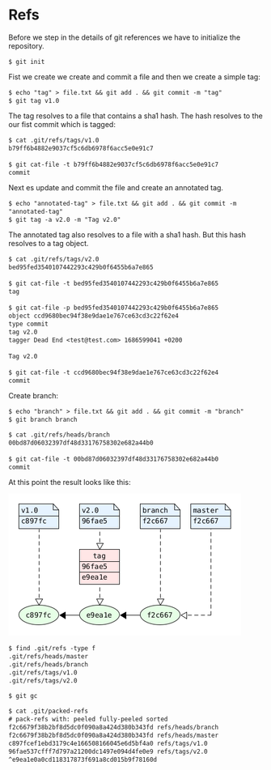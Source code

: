 # Refs

Before we step in the details of git references we have to
initialize the repository.

```console
$ git init
```

Fist we create we create and commit a file and then we create
a simple tag:

```console
$ echo "tag" > file.txt && git add . && git commit -m "tag"
$ git tag v1.0
```

The tag resolves to a file that contains a sha1 hash. The hash
resolves to the our fist commit which is tagged:

```console
$ cat .git/refs/tags/v1.0
b79ff6b4882e9037cf5c6db6978f6acc5e0e91c7

$ git cat-file -t b79ff6b4882e9037cf5c6db6978f6acc5e0e91c7
commit
```

Next es update and commit the file and create an annotated tag.

```console
$ echo "annotated-tag" > file.txt && git add . && git commit -m "annotated-tag"
$ git tag -a v2.0 -m "Tag v2.0"
```

The annotated tag also resolves to a file with a sha1 hash. But this
hash resolves to a tag object.

```console
$ cat .git/refs/tags/v2.0
bed95fed3540107442293c429b0f6455b6a7e865

$ git cat-file -t bed95fed3540107442293c429b0f6455b6a7e865
tag

$ git cat-file -p bed95fed3540107442293c429b0f6455b6a7e865
object ccd9680bec94f38e9dae1e767ce63cd3c22f62e4
type commit
tag v2.0
tagger Dead End <test@test.com> 1686599041 +0200

Tag v2.0

$ git cat-file -t ccd9680bec94f38e9dae1e767ce63cd3c22f62e4
commit
```

Create branch:

```console
$ echo "branch" > file.txt && git add . && git commit -m "branch"
$ git branch branch
```

```console
$ cat .git/refs/heads/branch
00bd87d06032397df48d33176758302e682a44b0

$ git cat-file -t 00bd87d06032397df48d33176758302e682a44b0
commit
```

At this point the result looks like this:

![Git-Refs](git-refs.png)

```console
$ find .git/refs -type f
.git/refs/heads/master
.git/refs/heads/branch
.git/refs/tags/v1.0
.git/refs/tags/v2.0
```

```console
$ git gc
```

```console
$ cat .git/packed-refs
# pack-refs with: peeled fully-peeled sorted
f2c6679f38b2bf8d5dc0f090a8a424d380b343fd refs/heads/branch
f2c6679f38b2bf8d5dc0f090a8a424d380b343fd refs/heads/master
c897fcef1ebd3179c4e166508166045e6d5bf4a0 refs/tags/v1.0
96fae537cfff7d797a21200dc1497e094d4fe0e9 refs/tags/v2.0
^e9ea1e0a0cd118317873f691a8cd015b9f78160d
```
